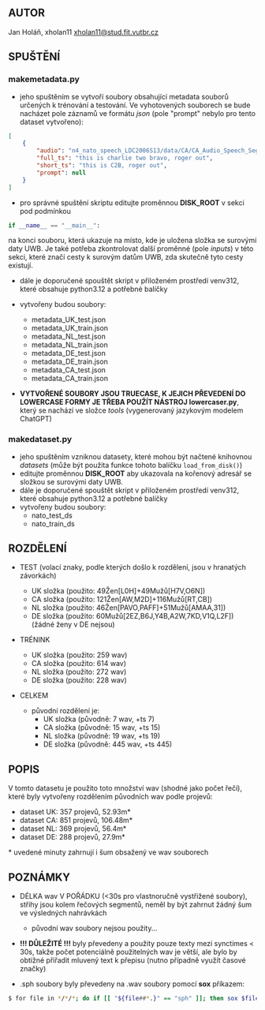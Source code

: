 ## AUTOR
Jan Holáň, xholan11
xholan11@stud.fit.vutbr.cz

## SPUŠTĚNÍ
### makemetadata.py
- jeho spuštěním se vytvoří soubory obsahující metadata souborů určených k trénování a testování. Ve vyhotovených souborech se bude nacházet pole záznamů ve formátu *json* (pole "prompt" nebylo pro tento dataset vytvořeno):
```json
[
    {
        "audio": "n4_nato_speech_LDC2006S13/data/CA/CA_Audio_Speech_Segments/0_C2B_male.wav",
        "full_ts": "this is charlie two bravo, roger out",
        "short_ts": "this is C2B, roger out",
        "prompt": null
    }
]
```

- pro správné spuštění skriptu editujte proměnnou **DISK_ROOT** v sekci pod podmínkou 
```python
if __name__ == "__main__":
```
na konci souboru, která ukazuje na místo, kde je uložena složka se surovými daty UWB. Je také potřeba zkontrolovat další proměnné (pole *inputs*) v této sekci, které značí cesty k surovým datům UWB, zda skutečně tyto cesty existují.

- dále je doporučené spouštět skript v přiloženém prostředí venv312, které obsahuje python3.12 a potřebné balíčky
- vytvořeny budou soubory:
    - metadata_UK_test.json
    - metadata_UK_train.json  
    - metadata_NL_test.json
    - metadata_NL_train.json  
    - metadata_DE_test.json
    - metadata_DE_train.json  
    - metadata_CA_test.json
    - metadata_CA_train.json  

- **VYTVOŘENÉ SOUBORY JSOU TRUECASE, K JEJICH PŘEVEDENÍ DO LOWERCASE FORMY JE TŘEBA POUŽÍT NÁSTROJ lowercaser.py**, který se nachází ve složce *tools* (vygenerovaný jazykovým modelem ChatGPT)

### makedataset.py
- jeho spuštěním vzniknou datasety, které mohou být načtené knihovnou *datasets* (může být použita funkce tohoto balíčku `load_from_disk()`)
- editujte proměnnou **DISK_ROOT** aby ukazovala na kořenový adresář se složkou se surovými daty UWB.
- dále je doporučené spouštět skript v přiloženém prostředí venv312, které obsahuje python3.12 a potřebné balíčky
- vytvořeny budou soubory:
    - nato_test_ds
    - nato_train_ds

## ROZDĚLENÍ

-   TEST (volací znaky, podle kterých došlo k rozdělení, jsou v hranatých závorkách)

    -   UK složka (použito: 49Žen[L0H]+49Mužů[H7V,O6N])
    -   CA složka (použito: 121Žen[AW,M2D]+116Mužů[RT,CB])
    -   NL složka (použito: 46Žen[PAVO,PAFF]+51Mužů[AMAA,31])
    -   DE složka (použito: 60Mužů[2EZ,B6J,Y4B,A2W,7KD,V1Q,L2F]) (žádné ženy v DE nejsou)

-   TRÉNINK

    -   UK složka (použito: 259 wav)
    -   CA složka (použito: 614 wav)
    -   NL složka (použito: 272 wav)
    -   DE složka (použito: 228 wav)

-   CELKEM
    -   původní rozdělení je:
        -   UK složka (původně: 7 wav, +ts 7)
        -   CA složka (původně: 15 wav, +ts 15)
        -   NL složka (původně: 19 wav, +ts 19)
        -   DE složka (původně: 445 wav, +ts 445)

## POPIS

V tomto datasetu je použito toto množství wav (shodné jako počet řečí), které byly vytvořeny rozdělením původních wav podle projevů:

-   dataset UK: 357 projevů, 52.93m\*
-   dataset CA: 851 projevů, 106.48m\*
-   dataset NL: 369 projevů, 56.4m\*
-   dataset DE: 288 projevů, 27.9m\*

\* uvedené minuty zahrnují i šum obsažený ve wav souborech

## POZNÁMKY
- DÉLKA wav V POŘÁDKU (<30s pro vlastnoručně vystřižené soubory), střihy jsou kolem řečových segmentů, neměl by být zahrnut žádný šum ve výsledných nahrávkách
    - původní wav soubory nejsou použity...
    
-   **!!! DŮLEŽITÉ !!!** byly převedeny a použity pouze texty mezi synctimes \< 30s, takže počet potenciálně použitelných wav je větší, ale bylo by obtížné přiřadit mluvený text k přepisu (nutno případně využít časové značky)

-   .sph soubory byly převedeny na .wav soubory pomocí **sox** příkazem:

```bash
$ for file in */*/*; do if [[ "${file##*.}" == "sph" ]]; then sox $file ${file%.*}.wav; fi; done
```
